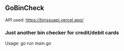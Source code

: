 ## GoBinCheck
API used: https://binssuapi.vercel.app/

### Just another bin checker for credit/debit cards

Usage: go run main.go


